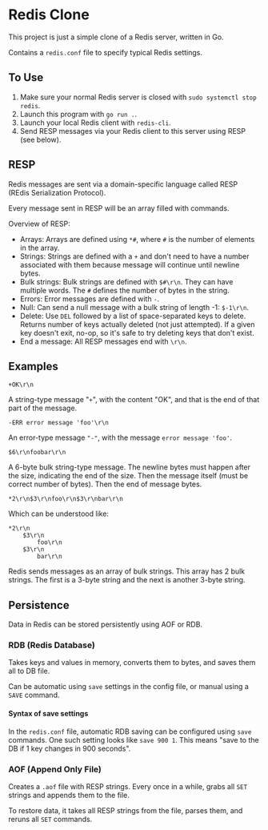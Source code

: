 # Redis Clone

This project is just a simple clone of a Redis server, written in Go.

Contains a `redis.conf` file to specify typical Redis settings.

## To Use

1. Make sure your normal Redis server is closed with `sudo systemctl stop redis`.
2. Launch this program with `go run .`.
3. Launch your local Redis client with `redis-cli`.
4. Send RESP messages via your Redis client to this server using RESP (see below).

## RESP

Redis messages are sent via a domain-specific language called RESP (REdis Serialization Protocol).

Every message sent in RESP will be an array filled with commands.

Overview of RESP:

- Arrays: Arrays are defined using `*#`, where `#` is the number of elements in the array.
- Strings: Strings are defined with a `+` and don't need to have a number associated with them because message will continue until newline bytes.
- Bulk strings: Bulk strings are defined with `$#\r\n`. They can have multiple words. The `#` defines the number of bytes in the string.
- Errors: Error messages are defined with `-`.
- Null: Can send a null message with a bulk string of length -1: `$-1\r\n`.
- Delete: Use `DEL` followed by a list of space-separated keys to delete. Returns number of keys actually deleted (not just attempted).
  If a given key doesn't exit, no-op, so it's safe to try deleting keys that don't exist.
- End a message: All RESP messages end with `\r\n`.

## Examples

```resp
+OK\r\n
```

A string-type message "`+`", with the content "OK", and that is the end of that part of the message.

```resp
-ERR error message 'foo'\r\n
```

An error-type message `"-"`, with the message `error message 'foo'`.

```resp
$6\r\nfoobar\r\n
```

A 6-byte bulk string-type message. The newline bytes must happen after the size, indicating the end of the size.
Then the message itself (must be correct number of bytes). Then the end of message bytes.

```resp
*2\r\n$3\r\nfoo\r\n$3\r\nbar\r\n
```

Which can be understood like:

```resp
*2\r\n
    $3\r\n
        foo\r\n
    $3\r\n
        bar\r\n
```

Redis sends messages as an array of bulk strings. This array has 2 bulk strings.
The first is a 3-byte string and the next is another 3-byte string.


## Persistence

Data in Redis can be stored persistently using AOF or RDB.

### RDB (Redis Database)

Takes keys and values in memory, converts them to bytes, and saves them all to DB file.

Can be automatic using `save` settings in the config file, or manual using a `SAVE` command.

#### Syntax of save settings

In the `redis.conf` file, automatic RDB saving can be configured using `save` commands. One such setting looks like `save 900 1`.
This means "save to the DB if 1 key changes in 900 seconds".

### AOF (Append Only File)

Creates a `.aof` file with RESP strings. Every once in a while, grabs all `SET` strings and appends them to the file.

To restore data, it takes all RESP strings from the file, parses them, and reruns all `SET` commands.
